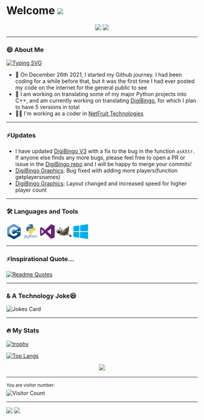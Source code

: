 <div id="header">
  <h1>
    Welcome
    <img src="https://media.giphy.com/media/hvRJCLFzcasrR4ia7z/giphy.gif" width="30px"/>
</div> 
<div align="center">
  <img src="https://media.giphy.com/media/xT9IgzoKnwFNmISR8I/giphy.gif" height="300"/>
  <img src="https://media.giphy.com/media/VTtANKl0beDFQRLDTh/giphy.gif" height="300"/>
</div>
 
  ---
  
### 😄 About Me 
  [![Typing SVG](https://readme-typing-svg.demolab.com?font=Fira+Code&duration=4096&pause=24&width=435&color=10FF50&background=00000000&vCenter=true&width=435&lines=Keen+Python+and+C%2B%2B+Developer;Full-Stack+Developer;1+year+of+coding+experience)](https://git.io/typing-svg)
- 🎇 On December 26th 2021, I started my Github journey. I had been coding for a while before that, but it was the first time I had ever posted my code on the internet for the general public to see
- 🔭 I am working on translating some of my major Python projects into C++, and am currently working on translating [DigiBingo](https://github.com/ShashCode2348/DigiBingo), for which I plan to have 5 versions in total
- 👨‍💻 I'm working as a coder in [NetFruit Technologies](https://github.com/NetFruit-Technologies)
  
 ---
### ⚡Updates
- I have updated [DigiBingo V3](https://github.com/ShashCode2348/DigiBingo/blob/main/C%2B%2B/DigiBingo%20V3) with a fix to the bug in the function `askStr`. If anyone else finds any more bugs, please feel free to open a PR or issue in the [DigiBingo repo](https://github.com/ShashCode2348/DigiBingo) and I will be happy to merge your commits!
- [DigiBingo Graphics](https://github.com/ShashCode2348/DigiBingo/blob/main/Python/DigiBingoGraphics.py): Bug fixed with adding more players(function getplayersnames)
- [DigiBingo Graphics](https://github.com/ShashCode2348/DigiBingo/blob/main/Python/DigiBingoGraphics.py): Layout changed and increased speed for higher player count

---

### :hammer_and_wrench: Languages and Tools
  <div>
    <img src="https://github.com/devicons/devicon/blob/master/icons/cplusplus/cplusplus-original.svg" height=40/>
    <img src="https://github.com/devicons/devicon/blob/master/icons/python/python-original-wordmark.svg" height=40/>
    <img src="https://github.com/devicons/devicon/blob/master/icons/visualstudio/visualstudio-plain.svg" height=40/>
    <img src="https://github.com/devicons/devicon/blob/master/icons/gimp/gimp-original.svg" height=40/>
    <img src="https://github.com/devicons/devicon/blob/master/icons/windows8/windows8-original.svg" bg="white" height=40/>
  </div>
  
   ---
  
### ⚡Inspirational Quote...
  [![Readme Quotes](https://quotes-github-readme.vercel.app/api?type=horizontal&theme=catppuccin)](https://github.com/piyushsuthar/github-readme-quotes) 
  
---
	
### & A Technology Joke😆
![Jokes Card](https://readme-jokes.vercel.app/api?bgColor=%23000000&qColor=%23FFFF00&aColor=%2300FF00&borderColor=%236950A1)
	
  ---
  
  ### 🔥 My Stats
  [![trophy](https://github-profile-trophy.vercel.app/?username=ShashCode2348&theme=algolia&column=6)](https://github.com/ryo-ma/github-profile-trophy)
  
[![Top Langs](https://github-readme-stats.vercel.app/api/top-langs/?username=ShashCode2348&layout=compact&theme=vision-friendly-dark)](https://github.com/anuraghazra/github-readme-stats)
  <p align="center">
	<a href="https://profile.codersrank.io/user/ShashCode2348#Tech%20Skills">
		<img width="900em" src="https://cr-skills-chart-widget.azurewebsites.net/api/api?username=ShashCode2348&padding=15&labels=true&legend=true&tooltip=true&max-labels=36&branding=false&skills=C,C%23,C%2B%2B,CSS,HTML,Java,JavaScript,Jupyter%20Notebook,PHP,Python,R,Ruby,Rust,SCSS,SQL,Scala,Shell,TSQL,TypeScript,Vue&show-other-skills=true&bg=lightblue">
	</a>
  

<!---
ShashCode2348/ShashCode2348 is a ✨ special ✨ repository because its `README.md` (this file) appears on your GitHub profile.
You can click the Preview link to take a look at your changes.
--->
  
  ---

<sup>You are visitor number:</sup><br />![Visitor Count](https://profile-counter.glitch.me/ShashCode2348/count.svg)
  
</p>

---

<div>
  <img src="https://media.giphy.com/media/l8G8sdTRURRBANPpPR/giphy.gif"/>
  <img src="https://media.giphy.com/media/0fz5uNPHnoVHLEhAW2/giphy.gif"/>
</div>
